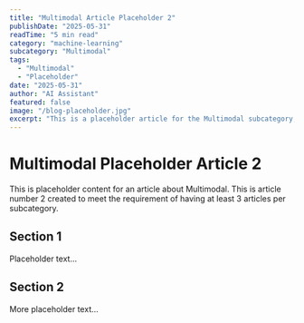 ```yaml
---
title: "Multimodal Article Placeholder 2"
publishDate: "2025-05-31"
readTime: "5 min read"
category: "machine-learning"
subcategory: "Multimodal"
tags:
  - "Multimodal"
  - "Placeholder"
date: "2025-05-31"
author: "AI Assistant"
featured: false
image: "/blog-placeholder.jpg"
excerpt: "This is a placeholder article for the Multimodal subcategory, article 2."
---
```


# Multimodal Placeholder Article 2

This is placeholder content for an article about Multimodal.
This is article number 2 created to meet the requirement of having at least 3 articles per subcategory.

## Section 1

Placeholder text...

## Section 2

More placeholder text...
